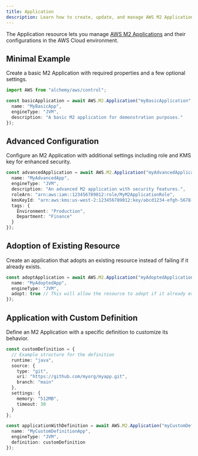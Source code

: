 ```yaml
---
title: Application
description: Learn how to create, update, and manage AWS M2 Applications using Alchemy Cloud Control.
---
```



The Application resource lets you manage [AWS M2 Applications](https://docs.aws.amazon.com/m2/latest/userguide/) and their configurations in the AWS Cloud environment.

## Minimal Example

Create a basic M2 Application with required properties and a few optional settings.

```ts
import AWS from "alchemy/aws/control";

const basicApplication = await AWS.M2.Application("myBasicApplication", {
  name: "MyBasicApp",
  engineType: "JVM",
  description: "A basic M2 application for demonstration purposes."
});
```

## Advanced Configuration

Configure an M2 Application with additional settings including role and KMS key for enhanced security.

```ts
const advancedApplication = await AWS.M2.Application("myAdvancedApplication", {
  name: "MyAdvancedApp",
  engineType: "JVM",
  description: "An advanced M2 application with security features.",
  roleArn: "arn:aws:iam::123456789012:role/MyM2ApplicationRole",
  kmsKeyId: "arn:aws:kms:us-west-2:123456789012:key/abcd1234-efgh-5678-ijkl-90mnopqrstuv",
  tags: {
    Environment: "Production",
    Department: "Finance"
  }
});
```

## Adoption of Existing Resource

Create an application that adopts an existing resource instead of failing if it already exists.

```ts
const adoptApplication = await AWS.M2.Application("myAdoptedApplication", {
  name: "MyAdoptedApp",
  engineType: "JVM",
  adopt: true // This will allow the resource to adopt if it already exists
});
```

## Application with Custom Definition

Define an M2 Application with a specific definition to customize its behavior.

```ts
const customDefinition = {
  // Example structure for the definition
  runtime: "java",
  source: {
    type: "git",
    uri: "https://github.com/myorg/myapp.git",
    branch: "main"
  },
  settings: {
    memory: "512MB",
    timeout: 30
  }
};

const applicationWithDefinition = await AWS.M2.Application("myCustomDefinitionApplication", {
  name: "MyCustomDefinitionApp",
  engineType: "JVM",
  definition: customDefinition
});
```
